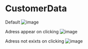 # CustomerData 

Default
![image](https://user-images.githubusercontent.com/82022271/122666545-7cf61380-d1cb-11eb-96cc-2dd5e67426f8.png)

Adress appear on clicking 
![image](https://user-images.githubusercontent.com/82022271/122666569-9bf4a580-d1cb-11eb-8322-839c72fc0277.png)

Adress not exixts on clicking 
![image](https://user-images.githubusercontent.com/82022271/122666581-b890dd80-d1cb-11eb-9219-2ce001562bb5.png)
